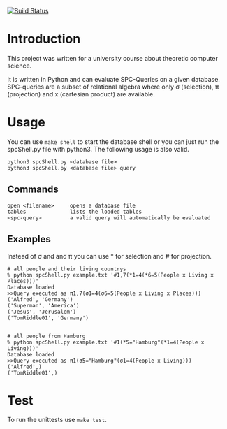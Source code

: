 ﻿[![Build Status](https://travis-ci.org/TomRiddle01/spc-calculator.svg?branch=master)](https://travis-ci.org/TomRiddle01/ra-calculator)

# Introduction
This project was written for a university course about theoretic computer science.

It is written in Python and can evaluate SPC-Queries on a given database. SPC-queries are a subset of relational algebra where only σ (selection), π (projection) and x (cartesian product) are available.

# Usage 
You can use `make shell` to start the database shell or you can just run the spcShell.py file with python3. 
The following usage is also valid.

    python3 spcShell.py <database file>
    python3 spcShell.py <database file> query


## Commands

    open <filename>     opens a database file
    tables              lists the loaded tables
    <spc-query>         a valid query will automatically be evaluated

## Examples

Instead of σ and and π you can use * for selection and # for projection.

    # all people and their living countrys
    % python spcShell.py example.txt '#1,7(*1=4(*6=5(People x Living x Places)))'
    Database loaded
    >>Query executed as π1,7(σ1=4(σ6=5(People x Living x Places)))
    ('Alfred', 'Germany')
    ('Superman', 'America')
    ('Jesus', 'Jerusalem')
    ('TomRiddle01', 'Germany')


    # all people from Hamburg
    % python spcShell.py example.txt '#1(*5="Hamburg"(*1=4(People x Living)))'
    Database loaded
    >>Query executed as π1(σ5="Hamburg"(σ1=4(People x Living)))
    ('Alfred',)
    ('TomRiddle01',)


# Test
To run the unittests use `make test`.

